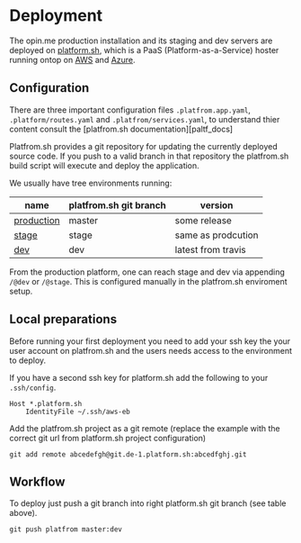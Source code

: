 Deployment
===

The opin.me production installation and its staging and dev servers are deployed
on [platform.sh][platfrom_sh], which is a PaaS (Platform-as-a-Service)
hoster running ontop on [AWS][aws] and [Azure][azure].

Configuration
---

There are three important configuration files `.platfrom.app.yaml`,
`.platform/routes.yaml` and `.platfrom/services.yaml`, to understand thier content
consult the [platfrom.sh documentation][paltf_docs]

Platfrom.sh provides a git repository for updating the currently deployed source
code. If you push to a valid branch in that repository the platfrom.sh build script
will execute and deploy the application.

We usually have tree environments running:

| name               | platfrom.sh git branch | version            |
|--------------------|------------------------|--------------------|
| [production][oprod]| master                 | some release       |
| [stage][ostage]    | stage                  | same as prodcution |
| [dev][odev]        | dev                    | latest from travis |

From the production platform, one can reach stage and dev via appending `/@dev` or
`/@stage`. This is configured manually in the platfrom.sh enviroment setup.


Local preparations
---

Before running your first deployment you need to add your ssh key the your user account
on platfrom.sh and the users needs access to the environment to deploy.

If you have a second ssh key for platform.sh add the following to your `.ssh/config`.

```
Host *.platform.sh
	IdentityFile ~/.ssh/aws-eb
```

Add the platfrom.sh project as a git remote (replace the example with the correct git
url from platform.sh project configuration)

```
git add remote abcedefgh@git.de-1.platform.sh:abcedfghj.git
```

Workflow
---

To deploy just push a git branch into right platform.sh git branch (see table above).

```
git push platfrom master:dev
```

[aws]: https://aws.amazon.com
[azure]: https://azure.microsoft.com/
[oprod]: https://opin-platformsh-master.liqd.net/
[ostage]: https://opin-platformsh-master.liqd.net/@stage
[odev]: https://opin-platformsh-master.liqd.net/@dev
[platfrom_sh]: https://platform.sh
[platf_docs]: https://docs.platform.sh/

